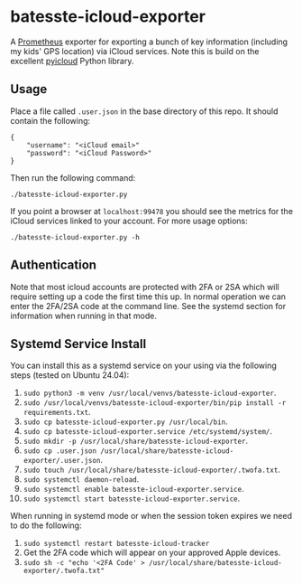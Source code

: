 # batesste-icloud-exporter

A [Prometheus][ref-prom] exporter for exporting a bunch of key
information (including my kids' GPS location) via iCloud
services. Note this is build on the excellent [pyicloud][ref-pyicloud]
Python library.

## Usage

Place a file called ```.user.json``` in the base directory of this
repo. It should contain the following:
```
{
    "username": "<iCloud email>"
    "password": "<iCloud Password>"
}
```
Then run the following command:
```
./batesste-icloud-exporter.py
```
If you point a browser at ```localhost:99478``` you should see the
metrics for the iCloud services  linked to your account. For more
usage options:
```
./batesste-icloud-exporter.py -h
```

## Authentication

Note that most icloud accounts are protected with 2FA or 2SA which
will require setting up a code the first time this up. In normal
operation we can enter the 2FA/2SA code at the command line. See the
systemd section for information when running in that mode.

## Systemd Service Install

You can install this as a systemd service on your using via the
following steps (tested on Ubuntu 24.04):

1. ```sudo python3 -m venv /usr/local/venvs/batesste-icloud-exporter```.
1. ```sudo /usr/local/venvs/batesste-icloud-exporter/bin/pip install -r requirements.txt```.
1. ```sudo cp batesste-icloud-exporter.py /usr/local/bin```.
1. ```sudo cp batesste-icloud-exporter.service /etc/systemd/system/```.
1. ```sudo mkdir -p /usr/local/share/batesste-icloud-exporter```.
1. ```sudo cp .user.json /usr/local/share/batesste-icloud-exporter/.user.json```.
1. ```sudo touch /usr/local/share/batesste-icloud-exporter/.twofa.txt```.
1. ```sudo systemctl daemon-reload```.
1. ```sudo systemctl enable batesste-icloud-exporter.service```.
1. ```sudo systemctl start batesste-icloud-exporter.service```.

When running in systemd mode or when the session token expires we need
to do the following:

1. ```sudo systemctl restart batesste-icloud-tracker```
1. Get the 2FA code which will appear on your approved Apple devices.
1. ```sudo sh -c "echo '<2FA Code' > /usr/local/share/batesste-icloud-exporter/.twofa.txt"```

[ref-prom]: https://prometheus.io/
[ref-pyicloud]: https://github.com/picklepete/pyicloud
